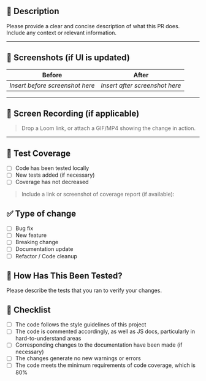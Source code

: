 ## 📝 Description

Please provide a clear and concise description of what this PR does. Include any context or relevant information.

---

## 📸 Screenshots (if UI is updated)

| Before | After |
|--------|-------|
| *Insert before screenshot here* | *Insert after screenshot here* |

---

## 🎥 Screen Recording (if applicable)

> Drop a Loom link, or attach a GIF/MP4 showing the change in action.

---

## 🧪 Test Coverage

- [ ] Code has been tested locally
- [ ] New tests added (if necessary)
- [ ] Coverage has not decreased

> Include a link or screenshot of coverage report (if available):

## ✅ Type of change

- [ ] Bug fix
- [ ] New feature
- [ ] Breaking change
- [ ] Documentation update
- [ ] Refactor / Code cleanup

## 🧪 How Has This Been Tested?

Please describe the tests that you ran to verify your changes.

## 📝 Checklist

- [ ] The code follows the style guidelines of this project
- [ ] The code is commented accordingly, as well as JS docs, particularly in hard-to-understand areas
- [ ] Corresponding changes to the documentation have been made (if necessary)
- [ ] The changes generate no new warnings or errors
- [ ] The code meets the minimum requirements of code coverage, which is 80%
